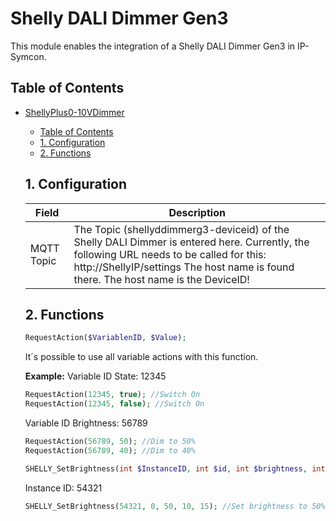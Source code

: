 # Shelly DALI Dimmer Gen3
   This module enables the integration of a Shelly DALI Dimmer Gen3 in IP-Symcon.
     
   ## Table of Contents
- [ShellyPlus0-10VDimmer](#shellyplus0-10vdimmer)
  - [Table of Contents](#table-of-contents)
  - [1. Configuration](#1-configuration)
  - [2. Functions](#2-functions)
   
   ## 1. Configuration
   
   Field        | Description
   ------------ | -------------
   MQTT Topic   | The Topic (shellyddimmerg3-deviceid) of the Shelly DALI Dimmer is entered here. Currently, the following URL needs to be called for this: http://ShellyIP/settings The host name is found there. The host name is the DeviceID!
   
   ## 2. Functions

   ```php
   RequestAction($VariablenID, $Value);
   ```
   It´s possible to use all variable actions with this function.

   **Example:**
   Variable ID State: 12345
   ```php
   RequestAction(12345, true); //Switch On
   RequestAction(12345, false); //Switch On
   ```

   Variable ID Brightness: 56789
   ```php
   RequestAction(56789, 50); //Dim to 50%
   RequestAction(56789, 40); //Dim to 40%
   ```

   ```php
   SHELLY_SetBrightness(int $InstanceID, int $id, int $brightness, int $transition = 0, int $toggle_after = 0);
   ```
   Instance ID: 54321
   ```php
   SHELLY_SetBrightness(54321, 0, 50, 10, 15); //Set brightness to 50% with a transition time of 10 seconds and a "flip-back timer" of 15Sekunden